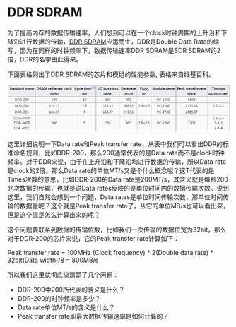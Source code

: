 DDR SDRAM
========
为了提高内存的数据传输速率，人们想到可以在一个clock时钟周期的上升沿和下降沿进行数据的传输，[DDR SDRAM](https://en.wikipedia.org/wiki/DDR_SDRAM)应运而生，DDR是Double Data Rate的缩写，因为在同样的时钟频率下，数据传输速率DDR SDRAM是SDR SDRAM的2倍，DDR的名字由此得来。

下面表格列出了DDR SDRAM的芯片和模组的性能参数, 表格来自维基百科。

![DDR chips and modules](../Drawings/DDR.png)

这里详细说明一下Data rate和Peak transfer rate，从表中我们可以看出DDR的标准命名规则，比如DDR-200，那么200通常代表的是Data rate而不是clock时钟频率。对于DDR来说，由于在上升沿和下降沿均进行数据的传输，所以Data rate是clock的2倍。那么Data rate的单位MT/s又是个什么概念呢？这T代表的是Times次数的意思，比如DDR-200的Data rate是200MT/s，其含义就是每秒200兆次数据的传输，也就是说Data rates反映的是单位时间内的数据传输次数。说到这里，我们自然会想到一个问题，Data rates是单位时间传输次数，那单位时间传输的数据量呢？这个就是Peak transfer rate了，从它的单位MB/s也可以看出来，但是这个值是怎么计算出来的呢？

这个问题要联系到数据的传输位数，比如我们一次传输的数据位宽为32bit，那么对于DDR-200的芯片来说，它的Peak transfer rate计算如下：

Peak transfer rate = 100MHz (Clock frequency) * 2(Double data rate) * 32bit(Data width)/8 = 800MB/s

所以我们这里就彻底搞清楚了几个问题：

* DDR-200中200所代表的含义是什么？
* DDR-200的时钟频率是多少？
* Data rate单位MT/s的含义是什么？
* Peak transfer rate即最大数据传输速率是如何计算的？


